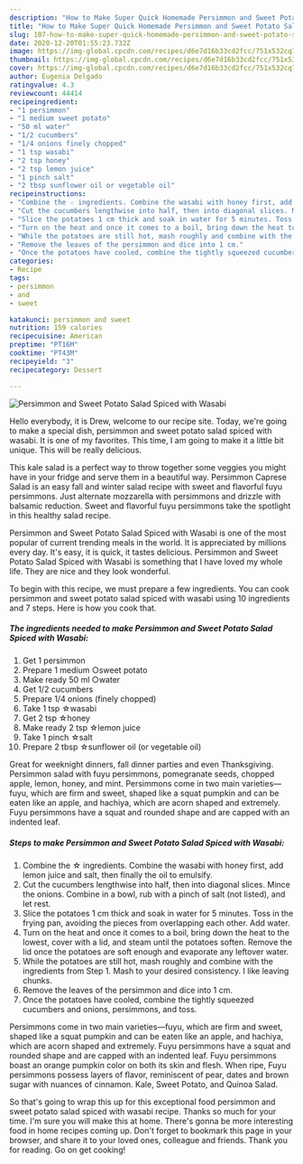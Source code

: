 ```yaml
---
description: "How to Make Super Quick Homemade Persimmon and Sweet Potato Salad Spiced with Wasabi"
title: "How to Make Super Quick Homemade Persimmon and Sweet Potato Salad Spiced with Wasabi"
slug: 107-how-to-make-super-quick-homemade-persimmon-and-sweet-potato-salad-spiced-with-wasabi
date: 2020-12-20T01:55:23.732Z
image: https://img-global.cpcdn.com/recipes/d6e7d16b33cd2fcc/751x532cq70/persimmon-and-sweet-potato-salad-spiced-with-wasabi-recipe-main-photo.jpg
thumbnail: https://img-global.cpcdn.com/recipes/d6e7d16b33cd2fcc/751x532cq70/persimmon-and-sweet-potato-salad-spiced-with-wasabi-recipe-main-photo.jpg
cover: https://img-global.cpcdn.com/recipes/d6e7d16b33cd2fcc/751x532cq70/persimmon-and-sweet-potato-salad-spiced-with-wasabi-recipe-main-photo.jpg
author: Eugenia Delgado
ratingvalue: 4.3
reviewcount: 44414
recipeingredient:
- "1 persimmon"
- "1 medium sweet potato"
- "50 ml water"
- "1/2 cucumbers"
- "1/4 onions finely chopped"
- "1 tsp wasabi"
- "2 tsp honey"
- "2 tsp lemon juice"
- "1 pinch salt"
- "2 tbsp sunflower oil or vegetable oil"
recipeinstructions:
- "Combine the ☆ ingredients. Combine the wasabi with honey first, add lemon juice and salt, then finally the oil to emulsify."
- "Cut the cucumbers lengthwise into half, then into diagonal slices. Mince the onions. Combine in a bowl, rub with a pinch of salt (not listed), and let rest."
- "Slice the potatoes 1 cm thick and soak in water for 5 minutes. Toss in the frying pan, avoiding the pieces from overlapping each other. Add water."
- "Turn on the heat and once it comes to a boil, bring down the heat to the lowest, cover with a lid, and steam until the potatoes soften. Remove the lid once the potatoes are soft enough and evaporate any leftover water."
- "While the potatoes are still hot, mash roughly and combine with the ingredients from Step 1. Mash to your desired consistency. I like leaving chunks."
- "Remove the leaves of the persimmon and dice into 1 cm."
- "Once the potatoes have cooled, combine the tightly squeezed cucumbers and onions, persimmons, and toss."
categories:
- Recipe
tags:
- persimmon
- and
- sweet

katakunci: persimmon and sweet 
nutrition: 159 calories
recipecuisine: American
preptime: "PT16M"
cooktime: "PT43M"
recipeyield: "3"
recipecategory: Dessert

---
```



![Persimmon and Sweet Potato Salad Spiced with Wasabi](https://img-global.cpcdn.com/recipes/d6e7d16b33cd2fcc/751x532cq70/persimmon-and-sweet-potato-salad-spiced-with-wasabi-recipe-main-photo.jpg)

Hello everybody, it is Drew, welcome to our recipe site. Today, we're going to make a special dish, persimmon and sweet potato salad spiced with wasabi. It is one of my favorites. This time, I am going to make it a little bit unique. This will be really delicious.

This kale salad is a perfect way to throw together some veggies you might have in your fridge and serve them in a beautiful way. Persimmon Caprese Salad is an easy fall and winter salad recipe with sweet and flavorful fuyu persimmons. Just alternate mozzarella with persimmons and drizzle with balsamic reduction. Sweet and flavorful fuyu persimmons take the spotlight in this healthy salad recipe.

Persimmon and Sweet Potato Salad Spiced with Wasabi is one of the most popular of current trending meals in the world. It is appreciated by millions every day. It's easy, it is quick, it tastes delicious. Persimmon and Sweet Potato Salad Spiced with Wasabi is something that I have loved my whole life. They are nice and they look wonderful.


To begin with this recipe, we must prepare a few ingredients. You can cook persimmon and sweet potato salad spiced with wasabi using 10 ingredients and 7 steps. Here is how you cook that.

<!--inarticleads1-->

##### The ingredients needed to make Persimmon and Sweet Potato Salad Spiced with Wasabi:

1. Get 1 persimmon
1. Prepare 1 medium ○sweet potato
1. Make ready 50 ml ○water
1. Get 1/2 cucumbers
1. Prepare 1/4 onions (finely chopped)
1. Take 1 tsp ☆wasabi
1. Get 2 tsp ☆honey
1. Make ready 2 tsp ☆lemon juice
1. Take 1 pinch ☆salt
1. Prepare 2 tbsp ☆sunflower oil (or vegetable oil)


Great for weeknight dinners, fall dinner parties and even Thanksgiving. Persimmon salad with fuyu persimmons, pomegranate seeds, chopped apple, lemon, honey, and mint. Persimmons come in two main varieties—fuyu, which are firm and sweet, shaped like a squat pumpkin and can be eaten like an apple, and hachiya, which are acorn shaped and extremely. Fuyu persimmons have a squat and rounded shape and are capped with an indented leaf. 

<!--inarticleads2-->

##### Steps to make Persimmon and Sweet Potato Salad Spiced with Wasabi:

1. Combine the ☆ ingredients. Combine the wasabi with honey first, add lemon juice and salt, then finally the oil to emulsify.
1. Cut the cucumbers lengthwise into half, then into diagonal slices. Mince the onions. Combine in a bowl, rub with a pinch of salt (not listed), and let rest.
1. Slice the potatoes 1 cm thick and soak in water for 5 minutes. Toss in the frying pan, avoiding the pieces from overlapping each other. Add water.
1. Turn on the heat and once it comes to a boil, bring down the heat to the lowest, cover with a lid, and steam until the potatoes soften. Remove the lid once the potatoes are soft enough and evaporate any leftover water.
1. While the potatoes are still hot, mash roughly and combine with the ingredients from Step 1. Mash to your desired consistency. I like leaving chunks.
1. Remove the leaves of the persimmon and dice into 1 cm.
1. Once the potatoes have cooled, combine the tightly squeezed cucumbers and onions, persimmons, and toss.


Persimmons come in two main varieties—fuyu, which are firm and sweet, shaped like a squat pumpkin and can be eaten like an apple, and hachiya, which are acorn shaped and extremely. Fuyu persimmons have a squat and rounded shape and are capped with an indented leaf. Fuyu persimmons boast an orange pumpkin color on both its skin and flesh. When ripe, Fuyu persimmons possess layers of flavor, reminiscent of pear, dates and brown sugar with nuances of cinnamon. Kale, Sweet Potato, and Quinoa Salad. 

So that's going to wrap this up for this exceptional food persimmon and sweet potato salad spiced with wasabi recipe. Thanks so much for your time. I'm sure you will make this at home. There's gonna be more interesting food in home recipes coming up. Don't forget to bookmark this page in your browser, and share it to your loved ones, colleague and friends. Thank you for reading. Go on get cooking!
